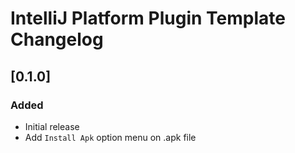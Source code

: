 <!-- Keep a Changelog guide -> https://keepachangelog.com -->

# IntelliJ Platform Plugin Template Changelog

## [0.1.0]
### Added
- Initial release
- Add `Install Apk` option menu on .apk file
